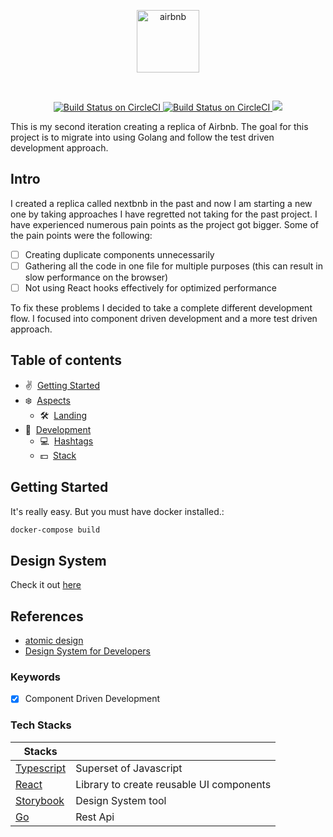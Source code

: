 <p align="center">
    <img src="https://user-images.githubusercontent.com/43525282/86524021-e1d52400-be29-11ea-9943-6affd2b8038c.png" alt="airbnb" width="100" />
</p>

<br/>

<p align="center">
  <a href="https://circleci.com/gh/kokiebisu/airbnb">
    <img src="https://circleci.com/gh/kokiebisu/airbnb.svg?style=svg" alt="Build Status on CircleCI" />
  </a>
  <a href="https://airbnb-storybook.netlify.app/">
    <img src="https://cdn.jsdelivr.net/gh/storybookjs/brand@master/badge/badge-storybook.svg" alt="Build Status on CircleCI" />
  </a>
   <a href="">
      <img src="https://api.netlify.com/api/v1/badges/dda49c15-af6f-485b-bd6b-5b88b45a5466/deploy-status" />
    </a>
  <br/>
</p>

This is my second iteration creating a replica of Airbnb. 
The goal for this project is to migrate into using Golang and follow the test driven development approach.

## Intro

I created a replica called nextbnb in the past and now I am starting a new one by taking approaches I have regretted not taking for the past project. I have experienced numerous pain points as the project got bigger. Some of the pain points were the following:
- [ ] Creating duplicate components unnecessarily
- [ ] Gathering all the code in one file for multiple purposes (this can result in slow performance on the browser)
- [ ] Not using React hooks effectively for optimized performance

To fix these problems I decided to take a complete different development flow. I focused into component driven development and a more test driven approach. 


## Table of contents

- ✌️ &nbsp;[Getting Started](#getting-started)
- ❄️ &nbsp;[Aspects](#aspects)
  - 🛠 &nbsp;[Landing](#landing)
- 👏  &nbsp;[Development](#technology)
  - 💻  &nbsp;[Hashtags](#hashtags)
  - 💵  &nbsp;[Stack](#backers)

## Getting Started

It's really easy. But you must have docker installed.:

```sh
docker-compose build
```

## Design System

Check it out [here](https://airbnb-storybook.netlify.app/)

## References
 - [atomic design](https://bradfrost.com/blog/post/atomic-web-design/)
 - [Design System for Developers](https://www.learnstorybook.com/design-systems-for-developers/)

### Keywords
- [x] Component Driven Development 

### Tech Stacks

| Stacks                                      |                                                                            |
| ------------------------------------------- | -------------------------------------------------------------------------- |
| [Typescript](https://www.typescriptlang.org)| Superset of Javascript                                                   |
| [React](https://reactjs.org)                | Library to create reusable UI components                      |
| [Storybook](https://storybook.js.org)       | Design System tool                                                       |
| [Go](https://golang.org)                    | Rest Api

